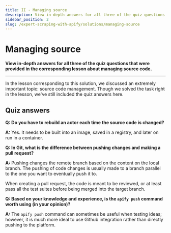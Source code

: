 ```yaml
---
title: II - Managing source
description: View in-depth answers for all three of the quiz questions that were provided in the corresponding lesson about managing source code.
sidebar_position: 2
slug: /expert-scraping-with-apify/solutions/managing-source
---
```


# Managing source

**View in-depth answers for all three of the quiz questions that were provided in the corresponding lesson about managing source code.**

---

In the lesson corresponding to this solution, we discussed an extremely important topic: source code management. Though we solved the task right in the lesson, we've still included the quiz answers here.

## [](#quiz-answers) Quiz answers

**Q: Do you have to rebuild an actor each time the source code is changed?**

**A:** Yes. It needs to be built into an image, saved in a registry, and later on run in a container.

**Q: In Git, what is the difference between pushing changes and making a pull request?**

**A:** Pushing changes the remote branch based on the content on the local branch. The pushing of code changes is usually made to a branch parallel to the one you want to eventually push it to.

When creating a pull request, the code is meant to be reviewed, or at least pass all the test suites before being merged into the target branch.

**Q: Based on your knowledge and experience, is the `apify push` command worth using (in your opinion)?**

**A:** The `apify push` command can sometimes be useful when testing ideas; however, it is much more ideal to use Github integration rather than directly pushing to the platform.
